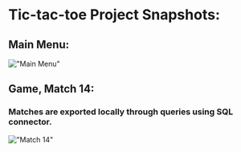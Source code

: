 # Tic-tac-toe Project Snapshots:
## Main Menu:
!["Main Menu"](https://github.com/37743/tictactoe/blob/main/snapshots/v0-0-2-menu.png?raw=true)

## Game, Match 14:
### Matches are exported locally through queries using SQL connector.
!["Match 14"](https://github.com/37743/tictactoe/blob/main/snapshots/v0-0-2-x-win.png?raw=true)
